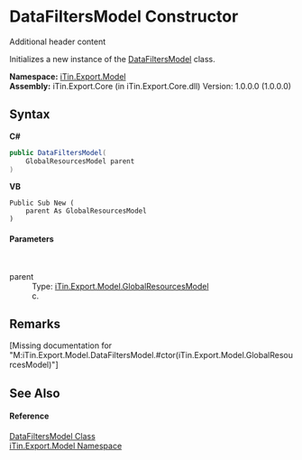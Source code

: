 # DataFiltersModel Constructor 
Additional header content 

Initializes a new instance of the <a href="T_iTin_Export_Model_DataFiltersModel">DataFiltersModel</a> class.

**Namespace:**&nbsp;<a href="N_iTin_Export_Model">iTin.Export.Model</a><br />**Assembly:**&nbsp;iTin.Export.Core (in iTin.Export.Core.dll) Version: 1.0.0.0 (1.0.0.0)

## Syntax

**C#**<br />
``` C#
public DataFiltersModel(
	GlobalResourcesModel parent
)
```

**VB**<br />
``` VB
Public Sub New ( 
	parent As GlobalResourcesModel
)
```


#### Parameters
&nbsp;<dl><dt>parent</dt><dd>Type: <a href="T_iTin_Export_Model_GlobalResourcesModel">iTin.Export.Model.GlobalResourcesModel</a><br />c.</dd></dl>

## Remarks
\[Missing <remarks> documentation for "M:iTin.Export.Model.DataFiltersModel.#ctor(iTin.Export.Model.GlobalResourcesModel)"\]

## See Also


#### Reference
<a href="T_iTin_Export_Model_DataFiltersModel">DataFiltersModel Class</a><br /><a href="N_iTin_Export_Model">iTin.Export.Model Namespace</a><br />
